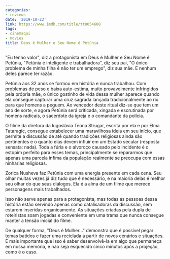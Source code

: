 ```yaml
---
categories:
- reviews
date: '2019-10-23'
link: https://www.imdb.com/title/tt8054608
tags:
- cinemaqui
- movies
title: Deus é Mulher e Seu Nome é Petúnia
---
```


"Eu tenho valor", diz a protagonista em Deus é Mulher e Seu Nome é Petúnia, "Petúnia é inteligente e trabalhadora", diz seu pai, "O único problema de minha filha é não ter um emprego", diz sua mãe. E nenhum deles parece ter razão.

Petúnia aos 32 anos se formou em história e nunca trabalhou. Com problemas de peso e baixa auto-estima, muito provavelmente infringidos pela própria mãe, o único gostinho de vida dessa mulher aparece quando ela consegue capturar uma cruz sagrada lançada tradicionalmente ao rio para que homens a peguem. Ao vencedor deste ritual diz-se que tem um ano de sorte, e agora Petúnia será criticada, xingada e escrutinada por homens radicais, o sacerdote da igreja e o comandante da polícia.

O filme da diretora da Iugoslávia Teona Strugar, escrita por ela e por Elma Tataragic, consegue estabelecer uma maravilhosa ideia em seu início, que permite a discussão de até quando tradições religiosas ainda são pertinentes e o quanto elas devem influir em um Estado secular (resposta sensata: nada). Toda a fúria e o alvoroço causado pelo incidente é o estopim perfeito para esses temas, principalmente se repararmos que apenas uma parcela ínfima da população realmente se preocupa com essas ninharias religiosas.

Zorica Nusheva faz Petúnia com uma energia presente em cada cena. Seu olhar muitas vezes já diz tudo que é necessário, e na maioria delas é melhor seu olhar do que seus diálogos. Ela é a alma de um filme que merece personagens mais trabalhados.

Isso não serve apenas para a protagonista, mas todas as pessoas dessa história estão servindo apenas como catalisadoras da discussão, sem estarem inseridas organicamente. As situações criadas pela dupla de roteiristas soam jogadas e conveniente em uma trama que nunca consegue manter a tensão inicial do filme.

De qualquer forma, "Deus é Mulher..." demonstra que é possível pegar temas batidos e fazer uma reciclada a partir de novos cenários e situações. E mais importante que isso é saber desenvolvê-la em algo que permaneça em nossa memória, e não seja esquecido cinco minutos após a projeção, como é o caso.